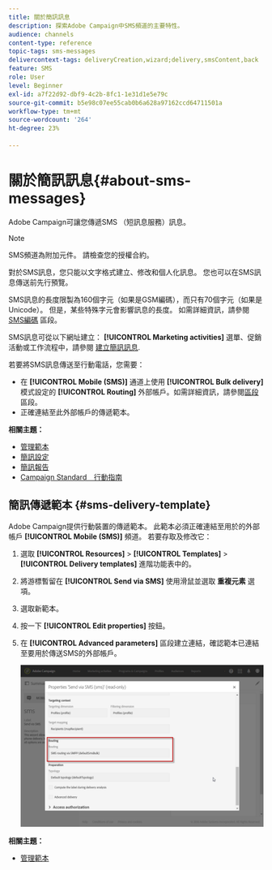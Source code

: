 ```yaml
---
title: 關於簡訊訊息
description: 探索Adobe Campaign中SMS頻道的主要特性。
audience: channels
content-type: reference
topic-tags: sms-messages
delivercontext-tags: deliveryCreation,wizard;delivery,smsContent,back
feature: SMS
role: User
level: Beginner
exl-id: a7f22d92-dbf9-4c2b-8fc1-1e31d1e5e79c
source-git-commit: b5e98c07ee55cab0b6a628a97162ccd64711501a
workflow-type: tm+mt
source-wordcount: '264'
ht-degree: 23%

---
```


# 關於簡訊訊息{#about-sms-messages}

Adobe Campaign可讓您傳遞SMS （短訊息服務）訊息。

>[!NOTE]
>
>SMS頻道為附加元件。 請檢查您的授權合約。

對於SMS訊息，您只能以文字格式建立、修改和個人化訊息。 您也可以在SMS訊息傳送前先行預覽。

SMS訊息的長度限製為160個字元（如果是GSM編碼），而只有70個字元（如果是Unicode）。 但是，某些特殊字元會影響訊息的長度。 如需詳細資訊，請參閱 [SMS編碼](../../administration/using/configuring-sms-channel.md#sms-encoding--length-and-transliteration) 區段。

SMS訊息可從以下網址建立： **[!UICONTROL Marketing activities]** 選單、促銷活動或工作流程中，請參閱 [建立簡訊訊息](../../channels/using/creating-an-sms-message.md).

若要將SMS訊息傳送至行動電話，您需要：

* 在 **[!UICONTROL Mobile (SMS)]** 通道上使用 **[!UICONTROL Bulk delivery]** 模式設定的 **[!UICONTROL Routing]** 外部帳戶。如需詳細資訊，請參閱[區段](../../administration/using/configuring-sms-channel.md#defining-an-sms-routing)區段。
* 正確連結至此外部帳戶的傳遞範本。

**相關主題：**

* [管理範本](../../start/using/marketing-activity-templates.md)
* [簡訊設定](../../administration/using/configuring-sms-channel.md#defining-an-sms-routing)
* [簡訊報告](../../reporting/using/sms-report.md)
* [Campaign Standard　行動指南](../../channels/using/get-started-communication-channels.md)

## 簡訊傳遞範本 {#sms-delivery-template}

Adobe Campaign提供行動裝置的傳遞範本。 此範本必須正確連結至用於的外部帳戶 **[!UICONTROL Mobile (SMS)]** 頻道。 若要存取及修改它：

1. 選取 **[!UICONTROL Resources]** > **[!UICONTROL Templates]** > **[!UICONTROL Delivery templates]** 進階功能表中的。
1. 將游標暫留在 **[!UICONTROL Send via SMS]** 使用滑鼠並選取 **重複元素** 選項。
1. 選取新範本。
1. 按一下 **[!UICONTROL Edit properties]** 按鈕。
1. 在 **[!UICONTROL Advanced parameters]** 區段建立連結，確認範本已連結至要用於傳送SMS的外部帳戶。

   ![](assets/sms_template.png)

**相關主題：**

* [管理範本](../../start/using/marketing-activity-templates.md)
